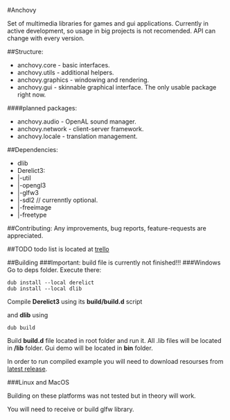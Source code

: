#Anchovy

Set of multimedia libraries for games and gui applications.
Currently in active development, so usage in big projects is not recomended.
API can change with every version.

##Structure:
* anchovy.core - basic interfaces.
* anchovy.utils - additional helpers.
* anchovy.graphics - windowing and rendering. 
* anchovy.gui - skinnable graphical interface. The only usable package right now.

####planned packages:
* anchovy.audio - OpenAL sound manager.
* anchovy.network - client-server framework.
* anchovy.locale - translation management.

##Dependencies:
* dlib
* Derelict3:
* |-util
* |-opengl3
* |-glfw3
* |-sdl2 // currenntly optional.
* |-freeimage
* |-freetype

##Contributing:
Any improvements, bug reports, feature-requests are appreciated.

##TODO
todo list is located at [trello](https://trello.com/board/anchovy/51c5d5e99f73cd373e00105a)

##Building
###Important: build file is currently not finished!!!
###Windows
Go to deps folder.
Execute there:

	dub install --local derelict
	dub install --local dlib

Compile __Derelict3__ using its __build/build.d__ script 

and __dlib__ using

	dub build

Build __build.d__ file located in root folder and run it. All .lib files will be located in __/lib__ folder. Gui demo will be located in __bin__ folder.

In order to run compiled example you will need to download resourses from [latest release](https://github.com/MrSmith33/anchovy/releases).

###Linux and MacOS

Building on these platforms was not tested but in theory will work.

You will need to receive or build glfw library.
